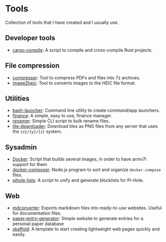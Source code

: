 # Tools

Collection of tools that I have created and I usually use.

## Developer tools

- [cargo-compile](cargo-compile/): A script to compile and cross-compile Rust projects.

## File compression

- [compresser](compresser/): Tool to compress PDFs and files into 7z archives.
- [image2heic](image2heic/): Tool to converts images to the HEIC file format.

## Utilities

- [bash-launcher](bash-launcher/): Command line utility to create command/app launchers.
- [finance](finance/): A simple, easy to use, finance manager.
- [renamer](renamer/): Simple CLI script to bulk rename files.
- [tile-downloader](tile-downloader): Download tiles as PNG files from any server that uses the `{x}/{y}/{z}` system.

## Sysadmin

- [Docker](docker/): Script that builds several images, in order to have armv7l support for them
- [docker-composer](docker-composer/): Node.js program to sort and organize `docker-compose` files.
- [pihole-lists](pihole-lists/): A script to unify and generate blocklists for Pi-Hole.

## Web

- [mdconverter](mdconverter/): Exports markdown files into ready-to-use websites. Useful for documentation files.
- [paper-entry-generator](paper-entry-generator/): Simple website to generate entries for a personal paper database
- [skaffold](web-scaffold/): A template to start creating lightweight web pages quickly and easily.
